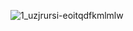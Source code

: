 ![1_uzjrursi-eoitqdfkmlmlw](https://user-images.githubusercontent.com/34129569/41188482-768f0672-6bdb-11e8-8eb6-e3900184ffbb.png)
